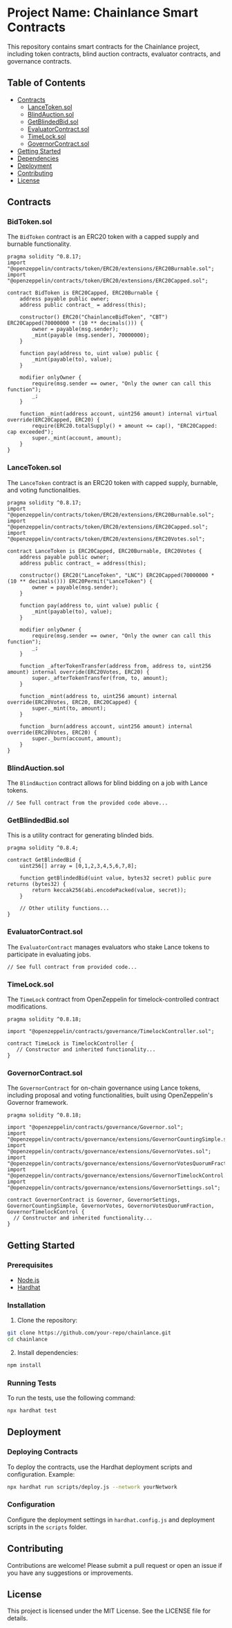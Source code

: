 # Project Name: Chainlance Smart Contracts

This repository contains smart contracts for the Chainlance project, including token contracts, blind auction contracts, evaluator contracts, and governance contracts.

## Table of Contents

- [Contracts](#contracts)
  - [LanceToken.sol](#lancetokensol)
  - [BlindAuction.sol](#blindauctionsol)
  - [GetBlindedBid.sol](#getblindedbidsol)
  - [EvaluatorContract.sol](#evaluatorcontractsol)
  - [TimeLock.sol](#timelocksol)
  - [GovernorContract.sol](#governorcontractsol)
- [Getting Started](#getting-started)
- [Dependencies](#dependencies)
- [Deployment](#deployment)
- [Contributing](#contributing)
- [License](#license)

## Contracts

### BidToken.sol

The `BidToken` contract is an ERC20 token with a capped supply and burnable functionality.

```solidity
pragma solidity ^0.8.17;
import "@openzeppelin/contracts/token/ERC20/extensions/ERC20Burnable.sol";
import "@openzeppelin/contracts/token/ERC20/extensions/ERC20Capped.sol";

contract BidToken is ERC20Capped, ERC20Burnable {
    address payable public owner;
    address public contract_ = address(this);

    constructor() ERC20("ChainlanceBidToken", "CBT") ERC20Capped(70000000 * (10 ** decimals())) {
        owner = payable(msg.sender);
        _mint(payable (msg.sender), 70000000);
    }

    function pay(address to, uint value) public {
        _mint(payable(to), value);
    }

    modifier onlyOwner {
        require(msg.sender == owner, "Only the owner can call this function");
        _;
    }

    function _mint(address account, uint256 amount) internal virtual override(ERC20Capped, ERC20) {
        require(ERC20.totalSupply() + amount <= cap(), "ERC20Capped: cap exceeded");
        super._mint(account, amount);
    }
}
```

### LanceToken.sol

The `LanceToken` contract is an ERC20 token with capped supply, burnable, and voting functionalities.

```solidity
pragma solidity ^0.8.17;
import "@openzeppelin/contracts/token/ERC20/extensions/ERC20Burnable.sol";
import "@openzeppelin/contracts/token/ERC20/extensions/ERC20Capped.sol";
import "@openzeppelin/contracts/token/ERC20/extensions/ERC20Votes.sol";

contract LanceToken is ERC20Capped, ERC20Burnable, ERC20Votes {
    address payable public owner;
    address public contract_ = address(this);

    constructor() ERC20("LanceToken", "LNC") ERC20Capped(70000000 * (10 ** decimals())) ERC20Permit("LanceToken") {
        owner = payable(msg.sender);
    }

    function pay(address to, uint value) public {
        _mint(payable(to), value);
    }

    modifier onlyOwner {
        require(msg.sender == owner, "Only the owner can call this function");
        _;
    }

    function _afterTokenTransfer(address from, address to, uint256 amount) internal override(ERC20Votes, ERC20) {
        super._afterTokenTransfer(from, to, amount);
    }

    function _mint(address to, uint256 amount) internal override(ERC20Votes, ERC20, ERC20Capped) {
        super._mint(to, amount);
    }

    function _burn(address account, uint256 amount) internal override(ERC20Votes, ERC20) {
        super._burn(account, amount);
    }
}
```

### BlindAuction.sol

The `BlindAuction` contract allows for blind bidding on a job with Lance tokens.

```solidity
// See full contract from the provided code above...
```

### GetBlindedBid.sol

This is a utility contract for generating blinded bids.

```solidity
pragma solidity ^0.8.4;

contract GetBlindedBid {
    uint256[] array = [0,1,2,3,4,5,6,7,8];
    
    function getBlindedBid(uint value, bytes32 secret) public pure returns (bytes32) {
        return keccak256(abi.encodePacked(value, secret));
    }

    // Other utility functions...
}
```

### EvaluatorContract.sol

The `EvaluatorContract` manages evaluators who stake Lance tokens to participate in evaluating jobs.

```solidity
// See full contract from provided code...
```

### TimeLock.sol

The `TimeLock` contract from OpenZeppelin for timelock-controlled contract modifications.

```solidity
pragma solidity ^0.8.18;

import "@openzeppelin/contracts/governance/TimelockController.sol";

contract TimeLock is TimelockController {
   // Constructor and inherited functionality...
}
```

### GovernorContract.sol

The `GovernorContract` for on-chain governance using Lance tokens, including proposal and voting functionalities, built using OpenZeppelin's Governor framework.

```solidity
pragma solidity ^0.8.18;

import "@openzeppelin/contracts/governance/Governor.sol";
import "@openzeppelin/contracts/governance/extensions/GovernorCountingSimple.sol";
import "@openzeppelin/contracts/governance/extensions/GovernorVotes.sol";
import "@openzeppelin/contracts/governance/extensions/GovernorVotesQuorumFraction.sol";
import "@openzeppelin/contracts/governance/extensions/GovernorTimelockControl.sol";
import "@openzeppelin/contracts/governance/extensions/GovernorSettings.sol";

contract GovernorContract is Governor, GovernorSettings, GovernorCountingSimple, GovernorVotes, GovernorVotesQuorumFraction, GovernorTimelockControl {
  // Constructor and inherited functionality...
}
```

## Getting Started

### Prerequisites

- [Node.js](https://nodejs.org/)
- [Hardhat](https://hardhat.org/)

### Installation

1. Clone the repository:
   
```sh
git clone https://github.com/your-repo/chainlance.git
cd chainlance
```

2. Install dependencies:

```sh
npm install
```

### Running Tests

To run the tests, use the following command:

```sh
npx hardhat test
```

## Deployment

### Deploying Contracts

To deploy the contracts, use the Hardhat deployment scripts and configuration. Example:

```sh
npx hardhat run scripts/deploy.js --network yourNetwork
```

### Configuration

Configure the deployment settings in `hardhat.config.js` and deployment scripts in the `scripts` folder.

## Contributing

Contributions are welcome! Please submit a pull request or open an issue if you have any suggestions or improvements.

## License

This project is licensed under the MIT License. See the LICENSE file for details.
